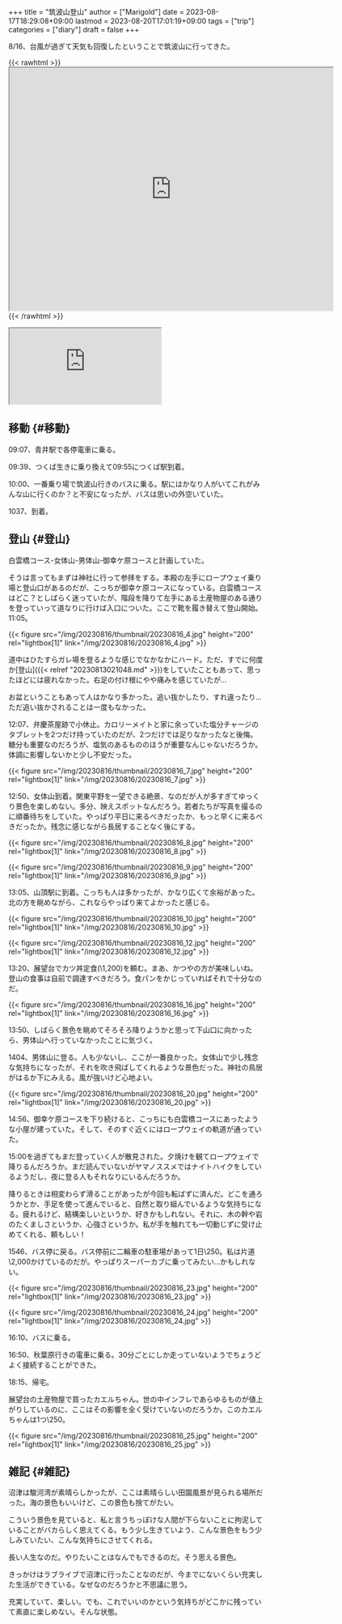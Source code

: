 +++
title = "筑波山登山"
author = ["Marigold"]
date = 2023-08-17T18:29:08+09:00
lastmod = 2023-08-20T17:01:19+09:00
tags = ["trip"]
categories = ["diary"]
draft = false
+++

8/16、台風が過ぎて天気も回復したということで筑波山に行ってきた。

{{< rawhtml >}} <iframe src="https://www.google.com/maps/d/embed?mid=19FYJCnCYa3CSFePxaLDQVENcRB1AEPo&ehbc=2E312F&noprof=1" width="640" height="480"></iframe> {{< /rawhtml >}}

<iframe src="https://example.com/"></iframe>


## 移動 {#移動}

09:07、青井駅で各停電車に乗る。

09:39、つくば生きに乗り換えて09:55につくば駅到着。

10:00、一番乗り場で筑波山行きのバスに乗る。駅にはかなり人がいてこれがみんな山に行くのか？と不安になったが、バスは思いの外空いていた。

1037、到着。


## 登山 {#登山}

白雲橋コース-女体山-男体山-御幸ケ原コースと計画していた。

そうは言ってもまずは神社に行って参拝をする。本殿の左手にロープウェイ乗り場と登山口があるのだが、こっちが御幸ケ原コースになっている。白雲橋コースはどこ？としばらく迷っていたが、階段を降りて左手にある土産物屋のある通りを登っていって道なりに行けば入口についた。ここで靴を履き替えて登山開始。11:05。

{{< figure src="/img/20230816/thumbnail/20230816_4.jpg" height="200" rel="lightbox[1]" link="/img/20230816/20230816_4.jpg" >}}

道中はひたすらガレ場を登るような感じでなかなかにハード。ただ、すでに何度か[登山]({{< relref "20230813021048.md" >}})をしていたこともあって、思ったほどには疲れなかった。右足の付け根にやや痛みを感じていたが...

お盆ということもあって人はかなり多かった。追い抜かしたり、すれ違ったり...ただ追い抜かされることは一度もなかった。

12:07、弁慶茶屋跡で小休止。カロリーメイトと家に余っていた塩分チャージのタブレットを2つだけ持っていたのだが、2つだけでは足りなかったなと後悔。糖分も重要なのだろうが、塩気のあるもののほうが重要なんじゃないだろうか。体調に影響しないかと少し不安だった。

{{< figure src="/img/20230816/thumbnail/20230816_7.jpg" height="200" rel="lightbox[1]" link="/img/20230816/20230816_7.jpg" >}}

12:50、女体山到着。関東平野を一望できる絶景、なのだが人が多すぎてゆっくり景色を楽しめない。多分、映えスポットなんだろう。若者たちが写真を撮るのに順番待ちをしていた。やっぱり平日に来るべきだったか、もっと早くに来るべきだったか。残念に感じながら長居することなく後にする。

{{< figure src="/img/20230816/thumbnail/20230816_8.jpg" height="200" rel="lightbox[1]" link="/img/20230816/20230816_8.jpg" >}}

{{< figure src="/img/20230816/thumbnail/20230816_9.jpg" height="200" rel="lightbox[1]" link="/img/20230816/20230816_9.jpg" >}}

13:05、山頂駅に到着。こっちも人は多かったが、かなり広くて余裕があった。北の方を眺めながら、これならやっぱり来てよかったと感じる。

{{< figure src="/img/20230816/thumbnail/20230816_10.jpg" height="200" rel="lightbox[1]" link="/img/20230816/20230816_10.jpg" >}}

{{< figure src="/img/20230816/thumbnail/20230816_12.jpg" height="200" rel="lightbox[1]" link="/img/20230816/20230816_12.jpg" >}}

13:20、展望台でカツ丼定食(\\1,200)を頼む。まあ、かつやの方が美味しいね。登山の食事は自前で調達すべきだろう。食パンをかじっていればそれで十分なのだ。

{{< figure src="/img/20230816/thumbnail/20230816_16.jpg" height="200" rel="lightbox[1]" link="/img/20230816/20230816_16.jpg" >}}

13:50、しばらく景色を眺めてそろそろ降りようかと思って下山口に向かったら、男体山へ行っていなかったことに気づく。

1404、男体山に登る。人も少ないし、ここが一番良かった。女体山で少し残念な気持ちになったが、それを吹き飛ばしてくれるような景色だった。神社の鳥居がはるか下にみえる。風が強いけど心地よい。

{{< figure src="/img/20230816/thumbnail/20230816_20.jpg" height="200" rel="lightbox[1]" link="/img/20230816/20230816_20.jpg" >}}

14:56、御幸ケ原コースを下り続けると、こっちにも白雲橋コースにあったような小屋が建っていた。そして、そのすぐ近くにはロープウェイの軌道が通っていた。

15:00を過ぎてもまだ登っていく人が散見された。夕焼けを観てロープウェイで降りるんだろうか。まだ読んでいないがヤマノススメではナイトハイクをしているようだし、夜に登る人もそれなりにいるんだろうか。

降りるときは相変わらず滑ることがあったが今回も転ばずに済んだ。どこを通ろうかとか、手足を使って進んでいると、自然と取り組んでいるような気持ちになる。疲れるけど、結構楽しいというか、好きかもしれない。それに、木の幹や岩のたくましさというか、心強さというか。私が手を触れても一切動じずに受け止めてくれる、頼もしい！

1546、バス停に戻る。バス停前に二輪車の駐車場があって1日\\250。私は片道\\2,000かけているのだが。やっぱりスーパーカブに乗ってみたい...かもしれない。

{{< figure src="/img/20230816/thumbnail/20230816_23.jpg" height="200" rel="lightbox[1]" link="/img/20230816/20230816_23.jpg" >}}

{{< figure src="/img/20230816/thumbnail/20230816_24.jpg" height="200" rel="lightbox[1]" link="/img/20230816/20230816_24.jpg" >}}

16:10、バスに乗る。

16:50、秋葉原行きの電車に乗る。30分ごとにしか走っていないようでちょうどよく接続することができた。

18:15、帰宅。

展望台の土産物屋で買ったカエルちゃん。世の中インフレであらゆるものが値上がりしているのに、ここはその影響を全く受けていないのだろうか。このカエルちゃんは1つ\\250。

{{< figure src="/img/20230816/thumbnail/20230816_25.jpg" height="200" rel="lightbox[1]" link="/img/20230816/20230816_25.jpg" >}}


## 雑記 {#雑記}

沼津は駿河湾が素晴らしかったが、ここは素晴らしい田園風景が見られる場所だった。海の景色もいいけど、この景色も捨てがたい。

こういう景色を見ていると、私と言うちっぽけな人間が下らないことに拘泥していることがバカらしく思えてくる。もう少し生きていよう、こんな景色をもう少しみていたい、こんな気持ちにさせてくれる。

長い人生なのだ。やりたいことはなんでもできるのだ。そう思える景色。

きっかけはラブライブで沼津に行ったことなのだが、今までにないくらい充実した生活ができている。なぜなのだろうかと不思議に思う。

充実していて、楽しい。でも、これでいいのかという気持ちがどこかに残っていて素直に楽しめない。そんな状態。
